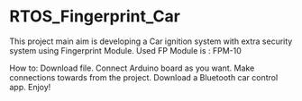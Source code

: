 # RTOS_Fingerprint_Car
This project main aim is developing a Car ignition system with extra security system using Fingerprint Module.
Used FP Module is : FPM-10

How to: 
Download file. Connect Arduino board as you want. Make connections towards from the project. Download a Bluetooth car control app. Enjoy!
